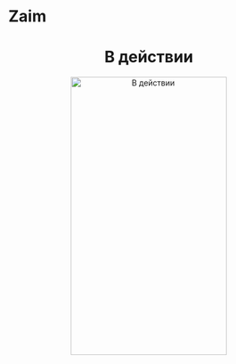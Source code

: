 # Zaim
<div align="center">
<h1 align="center"><span class="tag">В действии</span></h1>
<image alt="В действии"
	title="В действии" width="280" height="500" src="/gif/gif_top.gif">
